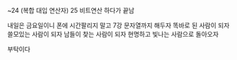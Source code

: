 ~24 (복합 대입 연산자)
25 비트연산 하다가 끝남

내일은 금요일이니 폰에 시간팔리지 말고
7강 문자열까지 해두자
똑바로 된 사람이 되자
쓸모있는 사람이 되자
남들이 찾는 사람이 되자
현명하고 빛나는 사람으로 돌아오자

부탁이다

